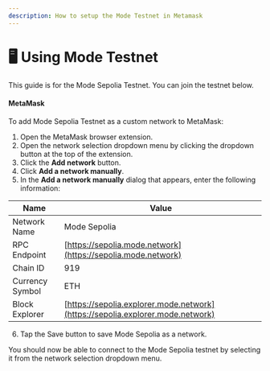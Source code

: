 ```yaml
---
description: How to setup the Mode Testnet in Metamask
---
```


# 🖥 Using Mode Testnet

This guide is for the Mode Sepolia Testnet. You can join the testnet below.&#x20;

#### MetaMask[​](https://docs.base.org/using-base#metamask) <a href="#metamask" id="metamask"></a>

To add Mode Sepolia Testnet as a custom network to MetaMask:

1. Open the MetaMask browser extension.
2. Open the network selection dropdown menu by clicking the dropdown button at the top of the extension.
3. Click the **Add network** button.
4. Click **Add a network manually**.
5. In the **Add a network manually** dialog that appears, enter the following information:

| Name            | Value                                                                          |
| --------------- | ------------------------------------------------------------------------------ |
| Network Name    | Mode Sepolia                                                                   |
| RPC Endpoint    | [https://sepolia.mode.network](https://sepolia.mode.network)                   |
| Chain ID        | 919                                                                            |
| Currency Symbol | ETH                                                                            |
| Block Explorer  | [https://sepolia.explorer.mode.network](https://sepolia.explorer.mode.network) |

6. Tap the Save button to save Mode Sepolia as a network.

You should now be able to connect to the Mode Sepolia testnet by selecting it from the network selection dropdown menu.
